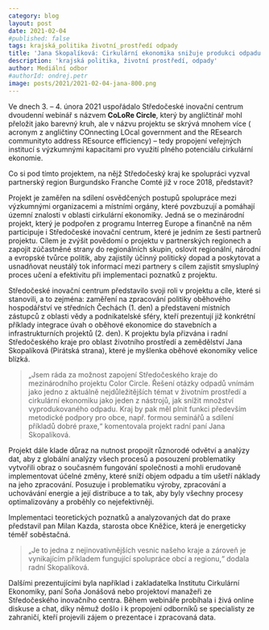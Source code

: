 ```yaml
---
category: blog
layout: post
date: 2021-02-04
#published: false
tags: krajská_politika životní_prostředí odpady
title: 'Jana Skopalíková: Cirkulární ekonomika snižuje produkci odpadu!'
description: 'krajská politika, životní prostředí, odpady'
author: Mediální odbor
#authorId: ondrej.petr
image: posts/2021/2021-02-04-jana-800.png
---
```


Ve dnech 3. – 4. února 2021 uspořádalo Středočeské inovační centrum dvoudenní webinář s názvem **CoLoRe Circle**, který by angličtinář mohl přeložit jako barevný kruh, ale v názvu projektu se skrývá mnohem více ( acronym z angličtiny COnnecting LOcal government and the REsearch communityto address REsource efficiency) – tedy propojení veřejných institucí s výzkumnými kapacitami pro využití plného potenciálu cirkulární ekonomie.

Co si pod tímto projektem, na nějž Středočeský kraj ke spolupráci vyzval partnerský region Burgundsko Franche Comté již v roce 2018, představit?

Projekt je zaměřen na sdílení osvědčených postupů spolupráce mezi výzkumnými organizacemi a místními orgány, které povzbuzují a pomáhají územní znalosti v oblasti cirkulární ekonomiky. Jedná se o mezinárodní projekt, který je podpořen z programu Interreg Europe a finančně na něm participuje i Středočeské inovační centrum, které je jedním ze šesti partnerů projektu.  Cílem je zvýšit povědomí o projektu v partnerských regionech a zapojit zúčastněné strany do regionálních skupin, oslovit regionální, národní a evropské tvůrce politik, aby zajistily účinný politický dopad a poskytovat a usnadňovat neustálý tok informací mezi partnery s cílem zajistit smysluplný proces učení a efektivitu při implementaci poznatků z projektu.

Středočeské inovační centrum představilo svoji roli v projektu a cíle, které si stanovili, a to zejména: zaměření na zpracování politiky oběhového hospodářství ve středních Čechách (1. den) a představení místních zástupců z oblasti vědy a podnikatelské sféry, kteří prezentují již konkrétní příklady integrace úvah o oběhové ekonomice do stavebních a infrastrukturních projektů (2. den).  K projektu byla přizvána i radní Středočeského kraje pro oblast životního prostředí a zemědělství Jana Skopalíková (Pirátská strana), které je myšlenka oběhové ekonomiky velice blízká.

> „Jsem ráda za možnost zapojení Středočeského kraje do mezinárodního projektu Color Circle. Řešení otázky odpadů vnímám jako jedno z aktuálně nejdůležitějších témat v životním prostředí a cirkulární ekonomiku jako jeden z nástrojů, jak snížit množství vyprodukovaného odpadu. Kraj by pak měl plnit funkci především metodické podpory pro obce, např. formou seminářů a sdílení příkladů dobré praxe,“ komentovala projekt radní paní Jana Skopalíková.

Projekt dále klade důraz na nutnost propojit různorodé odvětví a analýzy dat, aby z globální analýzy všech procesů a posouzení problematiky vytvořili obraz o současném fungování společnosti a mohli erudovaně implementovat účelné změny, které sníží objem odpadu a tím ušetří náklady na jeho zpracování. Posuzuje i problematiku výroby, zpracování a uchovávání energie a její distribuce a to tak, aby byly všechny procesy optimalizovány a proběhly co nejefektivněji.

Implementaci teoretických poznatků a analyzovaných dat do praxe představil pan Milan Kazda, starosta obce Kněžice, která je energeticky téměř soběstačná. 
> „Je to jedna z nejinovativnějších vesnic našeho kraje a zároveň je vynikajícím příkladem fungující spolupráce obcí a regionu,“ dodala radní Skopalíková.

Dalšími prezentujícími byla například i zakladatelka Institutu Cirkulární Ekonomiky, paní Soňa Jonášová nebo projektoví manažeři ze Středočeského inovačního centra. Během webináře probíhala i živá online diskuse a chat, díky němuž došlo i k propojení odborníků se specialisty ze zahraničí, kteří projevili zájem o prezentace i zpracovaná data.
